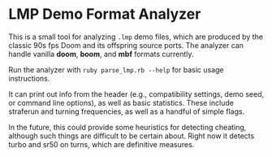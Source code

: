 # LMP Demo Format Analyzer

This is a small tool for analyzing `.lmp` demo files, which are produced by the classic 90s fps Doom and its offspring source ports. The analyzer can handle vanilla **doom**, **boom**, and **mbf** formats currently.

Run the analyzer with `ruby parse_lmp.rb --help` for basic usage instructions.

It can print out info from the header (e.g., compatibility settings, demo seed, or command line options), as well as basic statistics. These include straferun and turning frequencies, as well as a handful of simple flags.

In the future, this could provide some heuristics for detecting cheating, although such things are difficult to be certain about. Right now it detects turbo and sr50 on turns, which are definitive measures.
